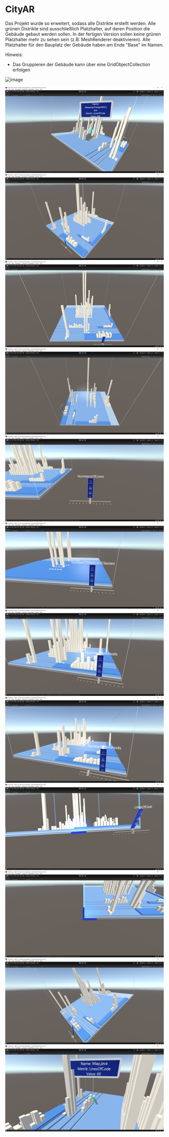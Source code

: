 # CityAR

Das Projekt wurde so erweitert, sodass alle Distrikte erstellt werden. Alle grünen Distrikte sind ausschließlich Platzhalter, auf deren Position die Gebäude gebaut werden sollen. In der fertigen Version sollen keine grünen Platzhalter mehr zu sehen sein (z.B: MeshRenderer deaktivieren). Alle Platzhalter für den Bauplatz der Gebäude haben am Ende "Base" im Namen.

Hinweis:
- Das Gruppieren der Gebäude kann über eine GridObjectCollection erfolgen

![image](https://user-images.githubusercontent.com/20475497/207558973-bfec267a-8f5b-48c7-8227-9553dedb0c7e.png)

![Figure-2-9.png](Screenshots%2FFigure-2-9.png)
![Figure-1-1.png](Screenshots%2FFigure-1-1.png)
![Figure-1-2.png](Screenshots%2FFigure-1-2.png)
![Figure-1-3.png](Screenshots%2FFigure-1-3.png)
![Figure-2-1.png](Screenshots%2FFigure-2-1.png)
![Figure-2-2.png](Screenshots%2FFigure-2-2.png)
![Figure-2-3.png](Screenshots%2FFigure-2-3.png)
![Figure-2-4.png](Screenshots%2FFigure-2-4.png)
![Figure-2-5.png](Screenshots%2FFigure-2-5.png)
![Figure-2-6.png](Screenshots%2FFigure-2-6.png)
![Figure-2-7.png](Screenshots%2FFigure-2-7.png)
![Figure-2-8.png](Screenshots%2FFigure-2-8.png)

